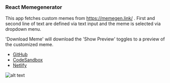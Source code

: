 ### React Memegenerator

This app fetches custom memes from https://memegen.link/ .
First and second line of text are defined via text input and the meme is selected via dropdown menu.

'Download Meme' will download the
'Show Preview' toggles to a preview of the customized meme.

- [GitHub](https://thorinaboenke/reactmemegenerator)
- [CodeSandbox](https://codesandbox.io/s/reactmemegenerator-qlgkr)
- [Netlify](https://awesome-haibt-8a0940.netlify.app/)

![alt text](https://github.com/thorinaboenke/reactmemegenerator/blob/master/public/Memegenerator.png)

